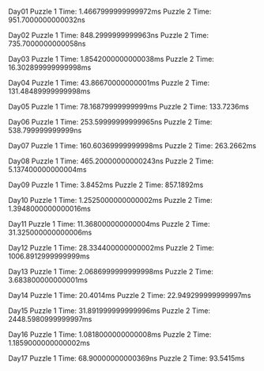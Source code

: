 Day01
Puzzle 1 Time: 1.4667999999999972msPuzzle 2 Time: 951.7000000000032ns

Day02
Puzzle 1 Time: 848.2999999999963nsPuzzle 2 Time: 735.7000000000058ns

Day03
Puzzle 1 Time: 1.8542000000000038msPuzzle 2 Time: 16.302899999999998ms

Day04
Puzzle 1 Time: 43.86670000000001msPuzzle 2 Time: 131.48489999999998ms

Day05
Puzzle 1 Time: 78.16879999999999msPuzzle 2 Time: 133.7236ms

Day06
Puzzle 1 Time: 253.59999999999965nsPuzzle 2 Time: 538.799999999999ns

Day07
Puzzle 1 Time: 160.60369999999998msPuzzle 2 Time: 263.2662ms

Day08
Puzzle 1 Time: 465.20000000000243nsPuzzle 2 Time: 5.137400000000004ms

Day09
Puzzle 1 Time: 3.8452msPuzzle 2 Time: 857.1892ms

Day10
Puzzle 1 Time: 1.2525000000000002msPuzzle 2 Time: 1.3948000000000016ms

Day11
Puzzle 1 Time: 11.368000000000004msPuzzle 2 Time: 31.325000000000006ms

Day12
Puzzle 1 Time: 28.334400000000002msPuzzle 2 Time: 1006.8912999999999ms

Day13
Puzzle 1 Time: 2.0686999999999998msPuzzle 2 Time: 3.683800000000001ms

Day14
Puzzle 1 Time: 20.4014msPuzzle 2 Time: 22.949299999999997ms

Day15
Puzzle 1 Time: 31.891999999999996msPuzzle 2 Time: 2448.5980999999997ms

Day16
Puzzle 1 Time: 1.0818000000000008msPuzzle 2 Time: 1.1859000000000002ms

Day17
Puzzle 1 Time: 68.90000000000369nsPuzzle 2 Time: 93.5415ms

